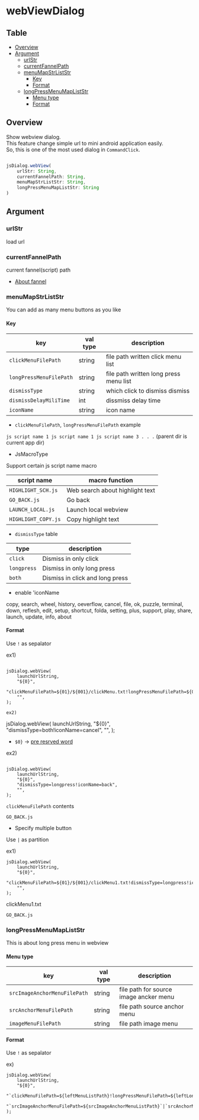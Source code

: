 
# webViewDialog

Table
-----------------
* [Overview](#overview)
* [Argument](#argument)
  * [urlStr](#urlstr)
  * [currentFannelPath](#currentfannelpath)
  * [menuMapStrListStr](#menumapstrliststr)
    * [Key](#key)
    * [Format](#format)
  * [longPressMenuMapListStr](#longpressmenumapliststr)
    * [Menu type](#menu-type)
    * [Format](#format) 


## Overview

Show webview dialog.  
This feature change simple url to mini android application easily.  
So, this is one of the most used dialog in `CommandClick`.  

```js.js

jsDialog.webView(
    urlStr: String,
    currentFannelPath: String,
    menuMapStrListStr: String,
    longPressMenuMapListStr: String
)

```

## Argument

### urlStr

load url

### currentFannelPath

current fannel(script) path  
- [About fannel](https://github.com/puutaro/commandclick-repository#commandclick-repository)

### menuMapStrListStr

You can add as many menu buttons as you like  

#### Key

| key | val type | description |  
| ------- | ------- | ------- |  
| `clickMenuFilePath` | string | file path written click menu list |  
| `longPressMenuFilePath` | string | file path written long press menu list |  
| `dismissType` | string | which click to dismiss dismiss |  
| `dismissDelayMiliTime` | int | dissmiss delay time |  
| `iconName` | string | icon name |

- `clickMenuFilePath`, `longPressMenuFilePath` example

`
js script name 1
js script name 1
js script name 3
.
.
.
`
(parent dir is current app dir)


- JsMacroType

Support certain js script name macro 

| script name | macro function |
|-------|-------|
| `HIGHLIGHT_SCH.js` | Web search about highlight text  |
| `GO_BACK.js` | Go back |
| `LAUNCH_LOCAL.js` | Launch local webview |
| `HIGHLIGHT_COPY.js` | Copy highlight text |


- `dismissType` table

| type | description | 
| ------- | ------- |  
| `click` | Dismiss in only click |  
| `longpress` | Dismiss in only long press |  
| `both` | Dismiss in click and long press |  

- enable 'iconName

copy, search, wheel, history, oeverflow, cancel, file, ok, puzzle, terminal, down, reflesh, edit, setup, shortcut, folda, setting, plus, support, play, share, launch, update, info, about

#### Format

Use `!` as sepalator

ex1)
```

jsDialog.webView(
    launchUrlString,
    "${0}",
    "clickMenuFilePath=${01}/${001}/clickMenu.txt!longPressMenuFilePath=${01}/${001}/longPressMenu.txt!dismissType=both!dismissDelayMiliTime=300!iconName=wheel",
    "",
);

ex2) 
```

jsDialog.webView(
    launchUrlString,
    "${0}",
    "dismissType=both!iconName=cancel",
    "",
);

- `$0}` -> [pre resrved word](https://github.com/puutaro/CommandClick/blob/master/md/developer/js_pre_reserved_word.md)

ex2) 

```

jsDialog.webView(
    launchUrlString,
    "${0}",
    "dismissType=longpress!iconName=back",
    "",
);

```

`clickMenuFilePath` contents

`
GO_BACK.js
`


- Specify multiple button

Use `|` as partition

ex1)

```
jsDialog.webView(
    launchUrlString,
    "${0}",
    "clickMenuFilePath=${01}/${001}/clickMenu1.txt!dismissType=longpress!iconName=back|clickMenuFilePath=${01}/${001}/clickMenu.txt!longPressMenuFilePath=${01}/${001}/longPressMenu.txt!dismissType=both!|dismissDelayMiliTime=300!iconName=wheel|dismissDelayMiliTime=300!iconName=wheel|clickMenuFilePath=${01}/${001}/clickMenu3.txt!iconName=cancel!dismissType=both",
    "",
);

```

clickMenu1.txt

`
GO_BACK.js
`

### longPressMenuMapListStr

This is about long press menu in webview

#### Menu type

| key | val type | description |  
| ------- | ------- | ------- |  
| `srcImageAnchorMenuFilePath` | string | file path for source image ancker menu |  
| `srcAnchorMenuFilePath` | string | file path source anchor menu |  
| `imageMenuFilePath` | string | file path image menu |  


#### Format

Use `!` as sepalator

ex)

```
jsDialog.webView(
    launchUrlString,
    "${0}",
    "`clickMenuFilePath=${leftMenuListPath}!longPressMenuFilePath=${leftLongPressMenuListPath}!dismissType=longpress!iconName=back`|`clickMenuFilePath=${centerMenuListPath}!longPressMenuFilePath=${centerLongPressMenuListPath}!iconName=search`|`clickMenuFilePath=${rightMenuListPath}!iconName=wheel`",
    "`srcImageAnchorMenuFilePath=${srcImageAnchorMenuListPath}`|`srcAnchorMenuFilePath=${srcAnchorMenuListPath}`|`imageMenuFilePath=${imageMenuListPath}`",
);

```
